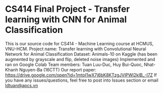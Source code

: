 # CS414 Final Project - Transfer learning with CNN for Animal Classification
This is our source code for CS414 - Machine Learning course at HCMUS, VNU-HCM.
Project name: Transfer learning with Convolutional Neural Network for Animal Classification
Dataset: Animals-10 on Kaggle (has been augmented by grayscale and flip, deleted noise images)
Implemented and ran on Google Colab
Team members: Tuan Luu-Duc, Huy Bui-Quoc, Nhat-Khanh Nguyen-Ba (16CTT)
Our report paper: https://drive.google.com/open?id=1mtoI1wX7j6bK8KTzgJVlPWl2kIB_-I7Z
If you have any issues/questions, feel free to post into Issues section or email ldtuan@apcs.vn
